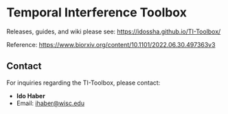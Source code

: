 
# Temporal Interference Toolbox

Releases, guides, and wiki please see: https://idossha.github.io/TI-Toolbox/

Reference: https://www.biorxiv.org/content/10.1101/2022.06.30.497363v3

## Contact

For inquiries regarding the TI-Toolbox, please contact:

- **Ido Haber**
- Email: ihaber@wisc.edu
